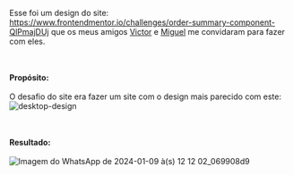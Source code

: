 Esse foi um design do site: https://www.frontendmentor.io/challenges/order-summary-component-QlPmajDUj que os meus amigos [Victor](https://github.com/Victor-Lis) e [Miguel](https://www.instagram.com/rosillomiguel12/) me convidaram para fazer com eles.
<br>
<br>
<br>

**Propósito:**
<br>
<br>
O desafio do site era fazer um site com o design mais parecido com este:
![desktop-design](https://github.com/PedroHenriqueMoraesSamsonas/Desafio-de-design/assets/131505706/ec7b9ed9-e16b-4ef1-a0ee-77efe424c193)
<br>
<br>
<br>

**Resultado:**
<br>
<br>
![Imagem do WhatsApp de 2024-01-09 à(s) 12 12 02_069908d9](https://github.com/PedroHenriqueMoraesSamsonas/Desafio-de-design/assets/131505706/1ae4a448-fad8-4b92-8bf8-bdc7fb3e8576)

